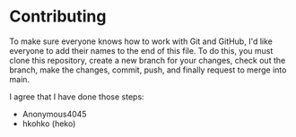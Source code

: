 # Contributing
To make sure everyone knows how to work with Git and GitHub, I'd like everyone to add their names to the end of this file.
To do this, you must clone this repository, create a new branch for your changes, check out the branch, make the changes,
commit, push, and finally request to merge into main.  

I agree that I have done those steps:
- Anonymous4045
- hkohko (heko)